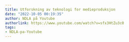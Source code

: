 ```yaml
---
title: Utforskning av teknologi for medieproduksjon
date: "2022-10-05 00:19:35"
author: NDLA på Youtube
authorlink: https://www.youtube.com/watch?v=sfx3HtZu3c0
tags:
- NDLA-pa-Youtube
---
```


